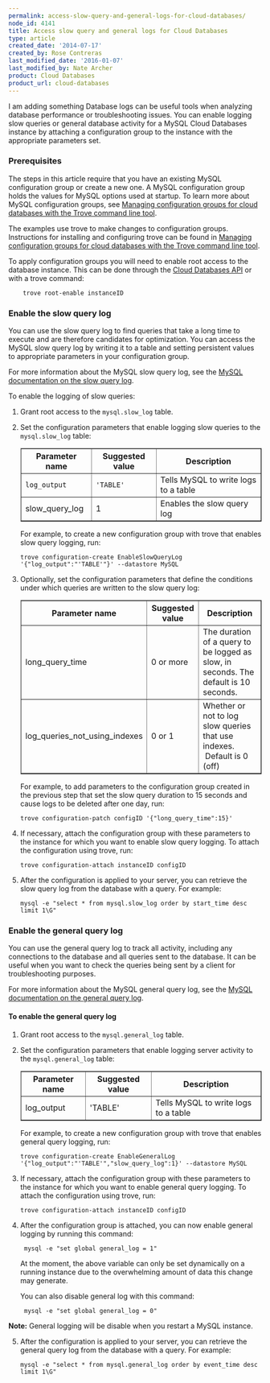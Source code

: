 ```yaml
---
permalink: access-slow-query-and-general-logs-for-cloud-databases/
node_id: 4141
title: Access slow query and general logs for Cloud Databases
type: article
created_date: '2014-07-17'
created_by: Rose Contreras
last_modified_date: '2016-01-07'
last_modified_by: Nate Archer
product: Cloud Databases
product_url: cloud-databases
---
```

I am adding something 
Database logs can be useful tools when analyzing database performance or troubleshooting issues. You can enable logging slow queries or general database activity for a MySQL Cloud Databases instance by attaching a configuration group to the instance with the appropriate parameters set.

### Prerequisites

The steps in this article require that you have an existing MySQL configuration group or create a new one. A MySQL configuration group holds the values for MySQL options used at startup. To learn more about MySQL configuration groups, see [Managing configuration groups for cloud databases with the Trove command line tool](/how-to/managing-configuration-groups-for-cloud-databases-with-the-trove-command-line-tool).

The examples use trove to make changes to configuration groups. Instructions for installing and configuring trove can be found in [Managing configuration groups for cloud databases with the Trove command line tool](/how-to/managing-configuration-groups-for-cloud-databases-with-the-trove-command-line-tool).

To apply configuration groups you will need to enable root access to the database instance. This can be done through the [Cloud Databases API](https://developer.rackspace.com/docs/cloud-databases/v1/developer-guide/) or with a trove command:

		trove root-enable instanceID

### Enable the slow query log

You can use the slow query log to find queries that take a long time to execute and are therefore candidates for optimization. You can access the MySQL slow query log by writing it to a table and setting persistent values to appropriate parameters in your configuration group.

For more information about the MySQL slow query log, see the [MySQL documentation on the slow query log](http://dev.mysql.com/doc/refman/5.6/en/slow-query-log.html).

To enable the logging of slow queries:

1.  Grant root access to the `mysql.slow_log` table.

2.  Set the configuration parameters that enable logging slow queries to the `mysql.slow_log` table:

	<table border="1">
		<tbody>
			<tr>
				<th>Parameter name</th>
				<th>Suggested value</th>
				<th>Description</th>
			</tr>
			<tr>
				<td><code>log_output</code></td>
				<td><code>'TABLE'</code></td>
				<td>Tells MySQL to write logs to a table</td>
			</tr>
			<tr>
				<td>slow_query_log</td>
				<td>1</td>
				<td>Enables the slow query log</td>
			</tr>
		</tbody>
	</table>

	For example, to create a new configuration group with trove that enables slow query logging, run:

        trove configuration-create EnableSlowQueryLog '{"log_output":"'TABLE'"}' --datastore MySQL

3.  Optionally, set the configuration parameters that define the conditions under which queries are written to the slow query log:

	<table border="1">
		<tbody>
			<tr>
				<th>Parameter name</th>
				<th>Suggested value</th>
				<th>Description</th>
			</tr>
			<tr>
				<td>long_query_time</td>
				<td>0 or more</td>
				<td>The duration of a query to be logged as slow, in seconds. The default is 10 seconds.</td>
			</tr>
			<tr>
				<td>log_queries_not_using_indexes</td>
				<td>0 or 1</td>
				<td>Whether or not to log slow queries that use indexes. &nbsp;Default is 0 (off)</td>
			</tr>
		</tbody>
	</table>

	For example, to add parameters to the configuration group created in the previous step that set the slow query duration to 15 seconds and cause logs to be deleted after one day, run:

		trove configuration-patch configID '{"long_query_time":15}'

4.  If necessary, attach the configuration group with these parameters to the instance for which you want to enable slow query logging. To attach the configuration using trove, run:

		trove configuration-attach instanceID configID

5.  After the configuration is applied to your server, you can retrieve the slow query log from the database with a query. For example:

		mysql -e "select * from mysql.slow_log order by start_time desc limit 1\G"

### Enable the general query log

You can use the general query log to track all activity, including any connections to the database and all queries sent to the database. It can be useful when you want to check the queries being sent by a client for troubleshooting purposes.

For more information about the MySQL general query log, see the [MySQL documentation on the general query log](http://dev.mysql.com/doc/refman/5.6/en/query-log.html).

#### To enable the general query log

1.  Grant root access to the `mysql.general_log` table.

2.  Set the configuration parameters that enable logging server activity to the `mysql.general_log` table:

	<table border="1">
			<tbody>
				<tr>
					<th>Parameter name</th>
					<th>Suggested value</th>
					<th>Description</th>
				</tr>
				<tr>
					<td>log_output</td>
					<td>'TABLE'</td>
					<td>Tells MySQL to write logs to a table</td>
				</tr>
			</tbody>
		</table>

	For example, to create a new configuration group with trove that enables general query logging, run:

		trove configuration-create EnableGeneralLog '{"log_output":"'TABLE'","slow_query_log":1}' --datastore MySQL

3.  If necessary, attach the configuration group with these parameters to the instance for which you want to enable general query logging. To attach the configuration using trove, run:

    	trove configuration-attach instanceID configID

4. After the configuration group is attached, you can now enable general logging by running this command:

    	mysql -e "set global general_log = 1"

    At the moment, the above variable can only be set dynamically on a running instance due to the overwhelming amount of data this change may generate.

    You can also disable general log with this command:

    	mysql -e "set global general_log = 0"

**Note:** General logging will be disable when you restart a MySQL instance.

5.  After the configuration is applied to your server, you can retrieve the general query log from the database with a query. For example:

        mysql -e "select * from mysql.general_log order by event_time desc limit 1\G"
